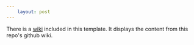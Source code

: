 ```yaml
---
    layout: post
---
```


There is a [wiki](/wiki) included in this template.  It displays the content from this repo's github wiki.
